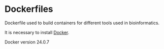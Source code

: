 # Dockerfiles

Dockerfile used to build containers for different tools used in bioinformatics.

It is necessary to install [Docker](https://www.docker.com/).

Docker version 24.0.7
